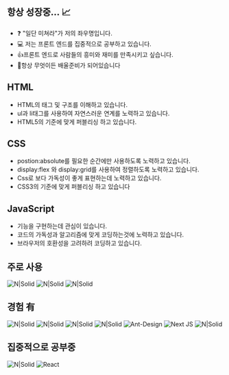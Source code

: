 ## 항상 성장중... 📈 

- ❓ "일단 미쳐라"가  저의 좌우명입니다.
- 💻 저는 프론트 엔드를 집중적으로 공부하고 있습니다.
- 👍프론트 엔드로 사람들의 흥미와 재미를 만족시키고 싶습니다.
- 📕항상 무엇이든 배울준비가 되어있습니다


## HTML
- HTML의 태그 및 구조를 이해하고 있습니다.
- ul과 li태그를 사용하여 자연스러운 연계를 노력하고 있습니다.
- HTML5의 기준에 맞게 퍼블리싱 하고 있습니다.
## CSS
- postion:absolute를 필요한 순간에만 사용하도록 노력하고 있습니다.
- display:flex 와 display:grid를 사용하여 정렬하도록 노력하고 있습니다.
- Css로 보다 가독성이 좋게 표현하는데 노력하고 있습니다.
- CSS3의 기준에 맞게 퍼블리싱 하고 있습니다
## JavaScript
- 기능을 구현하는데 관심이 있습니다.
- 코드의 가독성과 알고리즘에 맞게 코딩하는것에 노력하고 있습니다.
- 브라우저의 호환성을 고려하려 코딩하고 있습니다.

## 주로 사용
![N|Solid](https://img.shields.io/badge/HTML5-E34F26?style=for-the-badge&logo=html5&logoColor=white) ![N|Solid](https://img.shields.io/badge/CSS3-1572B6?style=for-the-badge&logo=css3&logoColor=white) ![N|Solid](https://img.shields.io/badge/JavaScript-323330?style=for-the-badge&logo=javascript&logoColor=F7DF1E) 

## 경험 有
 ![N|Solid](https://img.shields.io/badge/Python-14354C?style=for-the-badge&logo=python&logoColor=white) ![N|Solid](https://img.shields.io/badge/PHP-777BB4?style=for-the-badge&logo=php&logoColor=white)                          ![N|Solid](https://img.shields.io/badge/GitHub-100000?style=for-the-badge&logo=github&logoColor=white) ![N|Solid](https://img.shields.io/badge/C-00599C?style=for-the-badge&logo=c&logoColor=white) ![Ant-Design](https://img.shields.io/badge/-AntDesign-%230170FE?style=for-the-badge&logo=ant-design&logoColor=white)    ![Next JS](https://img.shields.io/badge/Next-black?style=for-the-badge&logo=next.js&logoColor=white) ![N|Solid](https://img.shields.io/badge/mysql-%2300f.svg?style=for-the-badge&logo=mysql&logoColor=white)


## 집중적으로 공부중
![N|Solid](https://img.shields.io/badge/TypeScript-007ACC?style=for-the-badge&logo=typescript&logoColor=white) ![React](https://img.shields.io/badge/react-%2320232a.svg?style=for-the-badge&logo=react&logoColor=%2361DAFB)
